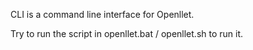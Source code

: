 CLI is a command line interface for Openllet.

Try to run the script in openllet.bat / openllet.sh to run it.
